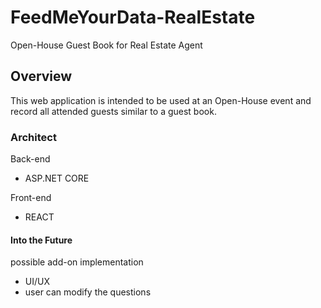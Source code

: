 # FeedMeYourData-RealEstate
Open-House Guest Book for Real Estate Agent
## Overview
This web application is intended to be used at an Open-House event and record all attended guests similar to a guest book.   
### Architect 
Back-end
- ASP.NET CORE

Front-end
- REACT

#### Into the Future
possible add-on implementation
- UI/UX 
- user can modify the questions
